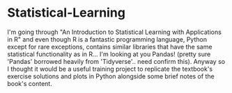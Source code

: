 # Statistical-Learning

I'm going through "An Introduction to Statistical Learning with Applications in R" and even though R is a fantastic programming language, Python except for rare exceptions, contains similar libraries that have the same statistical functionality as in R... I'm looking at you Pandas! (pretty sure 'Pandas' borrowed heavily from 'Tidyverse'.. need confirm this). Anyway so I thought it would be a useful training project to replicate the textbook's exercise solutions and plots in Python alongside some brief notes of the book's content.

